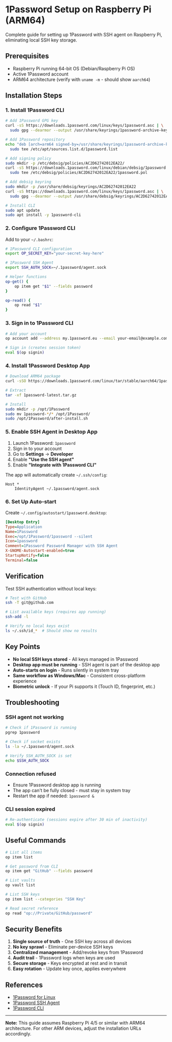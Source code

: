 # 1Password Setup on Raspberry Pi (ARM64)

Complete guide for setting up 1Password with SSH agent on Raspberry Pi, eliminating local SSH key storage.

## Prerequisites

- Raspberry Pi running 64-bit OS (Debian/Raspberry Pi OS)
- Active 1Password account
- ARM64 architecture (verify with `uname -m` - should show `aarch64`)

## Installation Steps

### 1. Install 1Password CLI

```bash
# Add 1Password GPG key
curl -sS https://downloads.1password.com/linux/keys/1password.asc | \
  sudo gpg --dearmor --output /usr/share/keyrings/1password-archive-keyring.gpg

# Add 1Password repository
echo "deb [arch=arm64 signed-by=/usr/share/keyrings/1password-archive-keyring.gpg] https://downloads.1password.com/linux/debian/arm64 stable main" | \
  sudo tee /etc/apt/sources.list.d/1password.list

# Add signing policy
sudo mkdir -p /etc/debsig/policies/AC2D62742012EA22/
curl -sS https://downloads.1password.com/linux/debian/debsig/1password.pol | \
  sudo tee /etc/debsig/policies/AC2D62742012EA22/1password.pol

# Add debsig keyring
sudo mkdir -p /usr/share/debsig/keyrings/AC2D62742012EA22
curl -sS https://downloads.1password.com/linux/keys/1password.asc | \
  sudo gpg --dearmor --output /usr/share/debsig/keyrings/AC2D62742012EA22/debsig.gpg

# Install CLI
sudo apt update
sudo apt install -y 1password-cli
```

### 2. Configure 1Password CLI

Add to your `~/.bashrc`:

```bash
# 1Password CLI configuration
export OP_SECRET_KEY="your-secret-key-here"

# 1Password SSH Agent
export SSH_AUTH_SOCK=~/.1password/agent.sock

# Helper functions
op-get() {
    op item get "$1" --fields password
}

op-read() {
    op read "$1"
}
```

### 3. Sign in to 1Password CLI

```bash
# Add your account
op account add --address my.1password.eu --email your-email@example.com

# Sign in (creates session token)
eval $(op signin)
```

### 4. Install 1Password Desktop App

```bash
# Download ARM64 package
curl -sSO https://downloads.1password.com/linux/tar/stable/aarch64/1password-latest.tar.gz

# Extract
tar -xf 1password-latest.tar.gz

# Install
sudo mkdir -p /opt/1Password
sudo mv 1password-*/* /opt/1Password/
sudo /opt/1Password/after-install.sh
```

### 5. Enable SSH Agent in Desktop App

1. Launch 1Password: `1password`
2. Sign in to your account
3. Go to **Settings** → **Developer**
4. Enable **"Use the SSH agent"**
5. Enable **"Integrate with 1Password CLI"**

The app will automatically create `~/.ssh/config`:

```
Host *
	IdentityAgent ~/.1password/agent.sock
```

### 6. Set Up Auto-start

Create `~/.config/autostart/1password.desktop`:

```ini
[Desktop Entry]
Type=Application
Name=1Password
Exec=/opt/1Password/1password --silent
Icon=1password
Comment=1Password Password Manager with SSH Agent
X-GNOME-Autostart-enabled=true
StartupNotify=false
Terminal=false
```

## Verification

Test SSH authentication without local keys:

```bash
# Test with GitHub
ssh -T git@github.com

# List available keys (requires app running)
ssh-add -l

# Verify no local keys exist
ls ~/.ssh/id_*  # Should show no results
```

## Key Points

- **No local SSH keys stored** - All keys managed in 1Password
- **Desktop app must be running** - SSH agent is part of the desktop app
- **Auto-starts on login** - Runs silently in system tray
- **Same workflow as Windows/Mac** - Consistent cross-platform experience
- **Biometric unlock** - If your Pi supports it (Touch ID, fingerprint, etc.)

## Troubleshooting

### SSH agent not working

```bash
# Check if 1Password is running
pgrep 1password

# Check if socket exists
ls -la ~/.1password/agent.sock

# Verify SSH_AUTH_SOCK is set
echo $SSH_AUTH_SOCK
```

### Connection refused

- Ensure 1Password desktop app is running
- The app can't be fully closed - must stay in system tray
- Restart the app if needed: `1password &`

### CLI session expired

```bash
# Re-authenticate (sessions expire after 30 min of inactivity)
eval $(op signin)
```

## Useful Commands

```bash
# List all items
op item list

# Get password from CLI
op item get "GitHub" --fields password

# List vaults
op vault list

# List SSH keys
op item list --categories "SSH Key"

# Read secret reference
op read "op://Private/GitHub/password"
```

## Security Benefits

1. **Single source of truth** - One SSH key across all devices
2. **No key sprawl** - Eliminate per-device SSH keys
3. **Centralized management** - Add/revoke keys from 1Password
4. **Audit trail** - 1Password logs when keys are used
5. **Secure storage** - Keys encrypted at rest and in transit
6. **Easy rotation** - Update key once, applies everywhere

## References

- [1Password for Linux](https://support.1password.com/install-linux/)
- [1Password SSH Agent](https://developer.1password.com/docs/ssh/agent/)
- [1Password CLI](https://developer.1password.com/docs/cli/)

---

**Note:** This guide assumes Raspberry Pi 4/5 or similar with ARM64 architecture. For other ARM devices, adjust the installation URLs accordingly.
